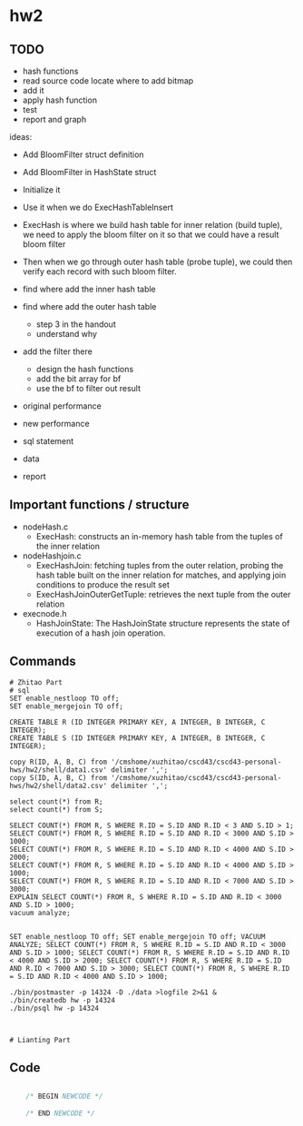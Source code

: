 # hw2

## TODO
- hash functions
- read source code locate where to add bitmap
- add it
- apply hash function
- test
- report and graph

ideas:
- Add BloomFilter struct definition
- Add BloomFilter in HashState struct
- Initialize it
- Use it when we do ExecHashTableInsert




- ExecHash is where we build hash table for inner relation (build tuple), we need to apply the bloom filter on it so that we could have a result bloom filter
- Then when we go through outer hash table (probe tuple), we could then verify each record with such bloom filter.

- find where add the inner hash table
- find where add the outer hash table
    - step 3 in the handout
    - understand why
- add the filter there
    - design the hash functions
    - add the bit array for bf
    - use the bf to filter out result
- original performance
- new performance
- sql statement
- data
- report

## Important functions / structure
- nodeHash.c
    - ExecHash: constructs an in-memory hash table from the tuples of the inner relation
- nodeHashjoin.c
    - ExecHashJoin: fetching tuples from the outer relation, probing the hash table built on the inner relation for matches, and applying join conditions to produce the result set
    - ExecHashJoinOuterGetTuple: retrieves the next tuple from the outer relation 
- execnode.h
    - HashJoinState: The HashJoinState structure represents the state of execution of a hash join operation.

## Commands
```shell
# Zhitao Part
# sql
SET enable_nestloop TO off;
SET enable_mergejoin TO off;

CREATE TABLE R (ID INTEGER PRIMARY KEY, A INTEGER, B INTEGER, C INTEGER);
CREATE TABLE S (ID INTEGER PRIMARY KEY, A INTEGER, B INTEGER, C INTEGER);

copy R(ID, A, B, C) from '/cmshome/xuzhitao/cscd43/cscd43-personal-hws/hw2/shell/data1.csv' delimiter ',';
copy S(ID, A, B, C) from '/cmshome/xuzhitao/cscd43/cscd43-personal-hws/hw2/shell/data2.csv' delimiter ',';

select count(*) from R;
select count(*) from S;

SELECT COUNT(*) FROM R, S WHERE R.ID = S.ID AND R.ID < 3 AND S.ID > 1;
SELECT COUNT(*) FROM R, S WHERE R.ID = S.ID AND R.ID < 3000 AND S.ID > 1000;
SELECT COUNT(*) FROM R, S WHERE R.ID = S.ID AND R.ID < 4000 AND S.ID > 2000;
SELECT COUNT(*) FROM R, S WHERE R.ID = S.ID AND R.ID < 4000 AND S.ID > 1000;
SELECT COUNT(*) FROM R, S WHERE R.ID = S.ID AND R.ID < 7000 AND S.ID > 3000;
EXPLAIN SELECT COUNT(*) FROM R, S WHERE R.ID = S.ID AND R.ID < 3000 AND S.ID > 1000;
vacuum analyze;


SET enable_nestloop TO off; SET enable_mergejoin TO off; VACUUM ANALYZE; SELECT COUNT(*) FROM R, S WHERE R.ID = S.ID AND R.ID < 3000 AND S.ID > 1000; SELECT COUNT(*) FROM R, S WHERE R.ID = S.ID AND R.ID < 4000 AND S.ID > 2000; SELECT COUNT(*) FROM R, S WHERE R.ID = S.ID AND R.ID < 7000 AND S.ID > 3000; SELECT COUNT(*) FROM R, S WHERE R.ID = S.ID AND R.ID < 4000 AND S.ID > 1000;

./bin/postmaster -p 14324 -D ./data >logfile 2>&1 &
./bin/createdb hw -p 14324
./bin/psql hw -p 14324



# Lianting Part

```

## Code
```c

	/* BEGIN NEWCODE */
	
	/* END NEWCODE */
```
